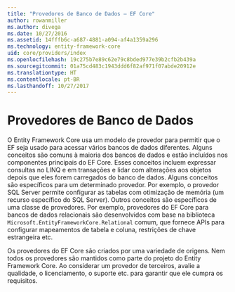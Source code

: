 ```yaml
---
title: "Provedores de Banco de Dados – EF Core"
author: rowanmiller
ms.author: divega
ms.date: 10/27/2016
ms.assetid: 14fffb6c-a687-4881-a094-af4a1359a296
ms.technology: entity-framework-core
uid: core/providers/index
ms.openlocfilehash: 19c275b7e89c62e79c8bded977e39b2cfb2b439a
ms.sourcegitcommit: 01a75cd483c1943ddd6f82af971f07abde20912e
ms.translationtype: HT
ms.contentlocale: pt-BR
ms.lasthandoff: 10/27/2017
---
```

# <a name="database-providers"></a>Provedores de Banco de Dados

O Entity Framework Core usa um modelo de provedor para permitir que o EF seja usado para acessar vários bancos de dados diferentes. Alguns conceitos são comuns à maioria dos bancos de dados e estão incluídos nos componentes principais do EF Core. Esses conceitos incluem expressar consultas no LINQ e em transações e lidar com alterações aos objetos depois que eles forem carregados do banco de dados. Alguns conceitos são específicos para um determinado provedor. Por exemplo, o provedor SQL Server permite configurar as tabelas com otimização de memória (um recurso específico do SQL Server). Outros conceitos são específicos de uma classe de provedores. Por exemplo, provedores do EF Core para bancos de dados relacionais são desenvolvidos com base na biblioteca `Microsoft.EntityFrameworkCore.Relational` comum, que fornece APIs para configurar mapeamentos de tabela e coluna, restrições de chave estrangeira etc.

Os provedores do EF Core são criados por uma variedade de origens. Nem todos os provedores são mantidos como parte do projeto do Entity Framework Core. Ao considerar um provedor de terceiros, avalie a qualidade, o licenciamento, o suporte etc. para garantir que ele cumpra os requisitos.
